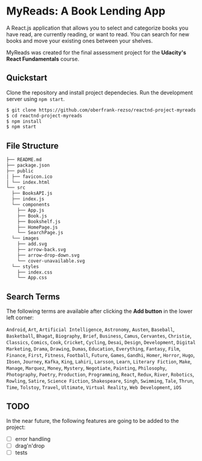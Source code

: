 # MyReads: A Book Lending App

A React.js application that allows you to select and categorize books you have read, are currently reading, or want to read. You can search for new books and move your existing ones between your shelves.

MyReads was created for the final assessment project for the **Udacity's React Fundamentals** course.

## Quickstart

Clone the repository and install project dependecies. Run the development server using `npm start`.

```bash
$ git clone https://github.com/oberfrank-rezso/reactnd-project-myreads
$ cd reactnd-project-myreads
$ npm install
$ npm start
```

## File Structure
```bash
├── README.md
├── package.json
├── public
│ ├── favicon.ico
│ └── index.html
└── src
  ├── BooksAPI.js
  ├── index.js
  └── components
    ├── App.js
    ├── Book.js
    ├── Bookshelf.js
    ├── HomePage.js
    └── SearchPage.js
  └── images
    ├── add.svg
    ├── arrow-back.svg
    ├── arrow-drop-down.svg
    └── cover-unavailable.svg
  └── styles
    ├── index.css
    └── App.css
```

## Search Terms

The following terms are available after clicking the  **Add button** in the lower left corner:

`Android`, `Art`, `Artificial Intelligence`, `Astronomy`, `Austen`, `Baseball`, `Basketball`, `Bhagat`, `Biography`, `Brief`, `Business`, `Camus`, `Cervantes`, `Christie`, `Classics`, `Comics`, `Cook`, `Cricket`, `Cycling`, `Desai`, `Design`, `Development`, `Digital Marketing`, `Drama`, `Drawing`, `Dumas`, `Education`, `Everything`, `Fantasy`, `Film`, `Finance`, `First`, `Fitness`, `Football`, `Future`, `Games`, `Gandhi`, `Homer`, `Horror`, `Hugo`, `Ibsen`, `Journey`, `Kafka`, `King`, `Lahiri`, `Larsson`, `Learn`, `Literary Fiction`, `Make`, `Manage`, `Marquez`, `Money`, `Mystery`, `Negotiate`, `Painting`, `Philosophy`, `Photography`, `Poetry`, `Production`, `Programming`, `React`, `Redux`, `River`, `Robotics`, `Rowling`, `Satire`, `Science Fiction`, `Shakespeare`, `Singh`, `Swimming`, `Tale`, `Thrun`, `Time`, `Tolstoy`, `Travel`, `Ultimate`, `Virtual Reality`, `Web Development`, `iOS`

## TODO

In the near future, the following features are going to be added to the project:

- [ ] error handling
- [ ] drag'n'drop
- [ ] tests